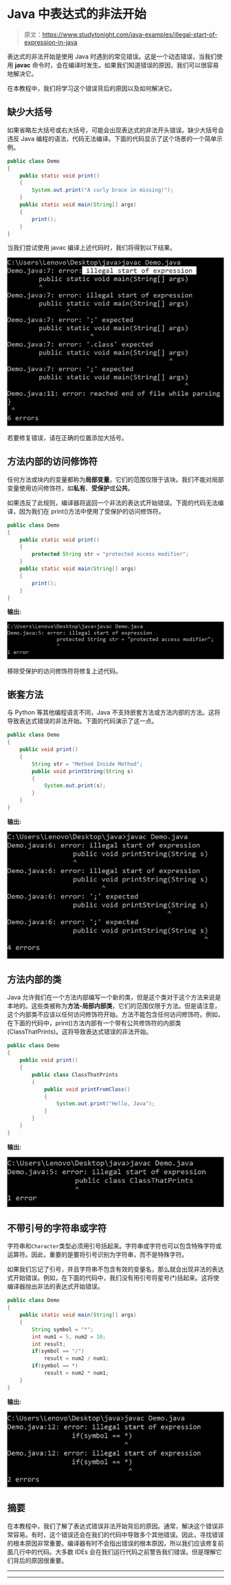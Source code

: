 # Java 中表达式的非法开始

> 原文：<https://www.studytonight.com/java-examples/illegal-start-of-expression-in-java>

表达式的非法开始是使用 Java 时遇到的常见错误。这是一个动态错误，当我们使用 **javac** 命令时，会在编译时发生。如果我们知道错误的原因，我们可以很容易地解决它。

在本教程中，我们将学习这个错误背后的原因以及如何解决它。

## 缺少大括号

如果省略左大括号或右大括号，可能会出现表达式的非法开头错误。缺少大括号会违反 Java 编程的语法，代码无法编译。下面的代码显示了这个场景的一个简单示例。

```java
public class Demo
{
	public static void print()
	{
		System.out.print("A curly brace in missing!");
    }
	public static void main(String[] args)
	{
		print();
	}
}
```

当我们尝试使用 javac 编译上述代码时，我们将得到以下结果。

![Missing Curly Braces](img/93645e63a0b56da2c61842c153f1f9e2.png)

若要修复错误，请在正确的位置添加大括号。

## 方法内部的访问修饰符

任何方法或块内的变量都称为**局部变量**，它们的范围仅限于该块。我们不能对局部变量使用访问修饰符，如**私有**、**受保护**或**公共**。

如果违反了此规则，编译器将返回一个非法的表达式开始错误。下面的代码无法编译，因为我们在 print()方法中使用了受保护的访问修饰符。

```java
public class Demo
{
	public static void print()
	{
		protected String str = "protected access modifier";
	}
	public static void main(String[] args)
	{
		print();
	}
}
```

**输出:**

![Access Modifier Inside methods](img/7d6c14af60068e87dd059d35833d8649.png)

移除受保护的访问修饰符将修复上述代码。

## 嵌套方法

与 Python 等其他编程语言不同，Java 不支持嵌套方法或方法内部的方法。这将导致表达式错误的非法开始。下面的代码演示了这一点。

```java
public class Demo
{
	public void print()
	{
		String str = "Method Inside Method";
		public void printString(String s)
		{
			System.out.print(s);
		}
	}
}
```

**输出:**

![Nested Method](img/d17789226e0dea6fe29612d7ed93ca55.png)

## 方法内部的类

Java 允许我们在一个方法内部编写一个新的类，但是这个类对于这个方法来说是本地的。这些类被称为**方法-局部内部类**，它们的范围仅限于方法。但是请注意，这个内部类不应该以任何访问修饰符开始。方法不能包含任何访问修饰符。例如，在下面的代码中，print()方法内部有一个带有公共修饰符的内部类(ClassThatPrints)。这将导致表达式错误的非法开始。

```java
public class Demo
{
	public void print()
	{
		public class ClassThatPrints
		{
			public void printFromClass()
			{
				System.out.print("Hello, Java");
			}
		}
	}
}
```

**输出:**

![Class inside a method](img/67c662278ae33b1c1fe9433de4b663be.png)

## 不带引号的字符串或字符

字符串和`Character`类型必须用引号括起来。字符串或字符也可以包含特殊字符或运算符。因此，重要的是要将引号识别为字符串，而不是特殊字符。

如果我们忘记了引号，并且字符串不包含有效的变量名，那么就会出现非法的表达式开始错误。例如，在下面的代码中，我们没有用引号将星号(*)括起来。这将使编译器抛出非法的表达式开始错误。

```java
public class Demo
{
	public static void main(String[] args)
	{
		String symbol = "*";
		int num1 = 5, num2 = 10;
		int result;		
		if(symbol == "/")
			result = num2 / num1;		
		if(symbol == *)
			result = num2 * num1;
	}
}
```

**输出:**

![String without proper quotes](img/4cf3eafb6da43c04606bd99fac68da5d.png)

## 摘要

在本教程中，我们了解了表达式错误非法开始背后的原因。通常，解决这个错误非常容易。有时，这个错误还会在我们的代码中导致多个其他错误。因此，寻找错误的根本原因非常重要。编译器有时不会指出错误的根本原因，所以我们应该修复前面几行中的代码。大多数 IDEs 会在我们运行代码之前警告我们错误。但是理解它们背后的原因很重要。

* * *

* * *